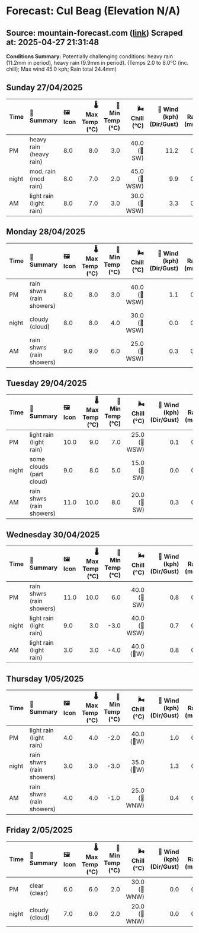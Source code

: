 # Forecast: Cul Beag (Elevation N/A)
**Source:** mountain-forecast.com ([link](https://www.mountain-forecast.com/peaks/Cul-Beag/forecasts/769))
**Scraped at:** 2025-04-27 21:31:48
---

**Conditions Summary:** Potentially challenging conditions: heavy rain (11.2mm in period), heavy rain (9.9mm in period). (Temps 2.0 to 8.0°C (inc. chill); Max wind 45.0 kph; Rain total 24.4mm)

## Sunday 27/04/2025
| **Time** | **📝 Summary** | **🖼️ Icon** | **🌡️ Max Temp (°C)** | **🥶 Min Temp (°C)** | **🌬️ Chill (°C)** | **💨 Wind (kph) (Dir/Gust)** | **💧 Rain (mm)** | **❄️ Snow (cm)** | **☁️ Cloud Base (m)** | **🧊 Freezing Lvl (m)** |
|:------- |:------- |:----- |--------------: |-------------: |-----------: |---------------------: |---------: |----------: |---------------: |----------------: |
| PM      | heavy rain<br><span class="icon-desc">(heavy rain)</span> | 8.0 | 8.0 | 3.0 | 40.0<br>(🧭SW) | 11.2 | 0.0 | 200 | 2250 |
| night   | mod. rain<br><span class="icon-desc">(mod rain)</span> | 8.0 | 7.0 | 2.0 | 45.0<br>(🧭WSW) | 9.9 | 0.0 | 150 | 2250 |
| AM      | light rain<br><span class="icon-desc">(light rain)</span> | 8.0 | 7.0 | 3.0 | 30.0<br>(🧭WSW) | 3.3 | 0.0 | 200 | 2150 |

## Monday 28/04/2025
| **Time** | **📝 Summary** | **🖼️ Icon** | **🌡️ Max Temp (°C)** | **🥶 Min Temp (°C)** | **🌬️ Chill (°C)** | **💨 Wind (kph) (Dir/Gust)** | **💧 Rain (mm)** | **❄️ Snow (cm)** | **☁️ Cloud Base (m)** | **🧊 Freezing Lvl (m)** |
|:------- |:------- |:----- |--------------: |-------------: |-----------: |---------------------: |---------: |----------: |---------------: |----------------: |
| PM      | rain shwrs<br><span class="icon-desc">(rain showers)</span> | 8.0 | 8.0 | 3.0 | 40.0<br>(🧭WSW) | 1.1 | 0.0 | 250 | 2250 |
| night   | cloudy<br><span class="icon-desc">(cloud)</span> | 8.0 | 8.0 | 4.0 | 30.0<br>(🧭WSW) | 0.0 | 0.0 | 4800 | 2300 |
| AM      | rain shwrs<br><span class="icon-desc">(rain showers)</span> | 9.0 | 9.0 | 6.0 | 25.0<br>(🧭WSW) | 0.3 | 0.0 | 600 | 2250 |

## Tuesday 29/04/2025
| **Time** | **📝 Summary** | **🖼️ Icon** | **🌡️ Max Temp (°C)** | **🥶 Min Temp (°C)** | **🌬️ Chill (°C)** | **💨 Wind (kph) (Dir/Gust)** | **💧 Rain (mm)** | **❄️ Snow (cm)** | **☁️ Cloud Base (m)** | **🧊 Freezing Lvl (m)** |
|:------- |:------- |:----- |--------------: |-------------: |-----------: |---------------------: |---------: |----------: |---------------: |----------------: |
| PM      | light rain<br><span class="icon-desc">(light rain)</span> | 10.0 | 9.0 | 7.0 | 25.0<br>(🧭WSW) | 0.1 | 0.0 | 5400 | 2400 |
| night   | some clouds<br><span class="icon-desc">(part cloud)</span> | 9.0 | 8.0 | 5.0 | 15.0<br>(🧭SW) | 0.0 | 0.0 | 5400 | 2450 |
| AM      | rain shwrs<br><span class="icon-desc">(rain showers)</span> | 11.0 | 10.0 | 8.0 | 20.0<br>(🧭SW) | 0.3 | 0.0 | 700 | 2450 |

## Wednesday 30/04/2025
| **Time** | **📝 Summary** | **🖼️ Icon** | **🌡️ Max Temp (°C)** | **🥶 Min Temp (°C)** | **🌬️ Chill (°C)** | **💨 Wind (kph) (Dir/Gust)** | **💧 Rain (mm)** | **❄️ Snow (cm)** | **☁️ Cloud Base (m)** | **🧊 Freezing Lvl (m)** |
|:------- |:------- |:----- |--------------: |-------------: |-----------: |---------------------: |---------: |----------: |---------------: |----------------: |
| PM      | rain shwrs<br><span class="icon-desc">(rain showers)</span> | 11.0 | 10.0 | 6.0 | 40.0<br>(🧭SW) | 0.8 | 0.0 | 2050 | 2350 |
| night   | light rain<br><span class="icon-desc">(light rain)</span> | 9.0 | 3.0 | -3.0 | 40.0<br>(🧭WSW) | 0.7 | 0.0 | 350 | 2000 |
| AM      | light rain<br><span class="icon-desc">(light rain)</span> | 3.0 | 3.0 | -4.0 | 40.0<br>(🧭W) | 0.8 | 0.0 | 200 | 1150 |

## Thursday 1/05/2025
| **Time** | **📝 Summary** | **🖼️ Icon** | **🌡️ Max Temp (°C)** | **🥶 Min Temp (°C)** | **🌬️ Chill (°C)** | **💨 Wind (kph) (Dir/Gust)** | **💧 Rain (mm)** | **❄️ Snow (cm)** | **☁️ Cloud Base (m)** | **🧊 Freezing Lvl (m)** |
|:------- |:------- |:----- |--------------: |-------------: |-----------: |---------------------: |---------: |----------: |---------------: |----------------: |
| PM      | light rain<br><span class="icon-desc">(light rain)</span> | 4.0 | 4.0 | -2.0 | 40.0<br>(🧭W) | 1.0 | 0.0 | 500 | 1200 |
| night   | rain shwrs<br><span class="icon-desc">(rain showers)</span> | 3.0 | 3.0 | -3.0 | 35.0<br>(🧭W) | 1.3 | 0.0 | 650 | 1100 |
| AM      | rain shwrs<br><span class="icon-desc">(rain showers)</span> | 4.0 | 4.0 | -1.0 | 25.0<br>(🧭WNW) | 0.4 | 0.0 | 200 | 1200 |

## Friday 2/05/2025
| **Time** | **📝 Summary** | **🖼️ Icon** | **🌡️ Max Temp (°C)** | **🥶 Min Temp (°C)** | **🌬️ Chill (°C)** | **💨 Wind (kph) (Dir/Gust)** | **💧 Rain (mm)** | **❄️ Snow (cm)** | **☁️ Cloud Base (m)** | **🧊 Freezing Lvl (m)** |
|:------- |:------- |:----- |--------------: |-------------: |-----------: |---------------------: |---------: |----------: |---------------: |----------------: |
| PM      | clear<br><span class="icon-desc">(clear)</span> | 6.0 | 6.0 | 2.0 | 30.0<br>(🧭WNW) | 0.0 | 0.0 | 750 | 1950 |
| night   | cloudy<br><span class="icon-desc">(cloud)</span> | 7.0 | 6.0 | 2.0 | 20.0<br>(🧭WNW) | 0.0 | 0.0 | 550 | 2450 |